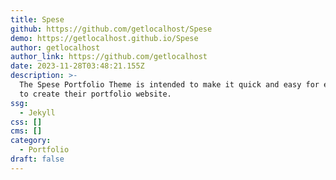 ```yaml
---
title: Spese
github: https://github.com/getlocalhost/Spese
demo: https://getlocalhost.github.io/Spese
author: getlocalhost
author_link: https://github.com/getlocalhost
date: 2023-11-28T03:48:21.155Z
description: >-
  The Spese Portfolio Theme is intended to make it quick and easy for everyone
  to create their portfolio website.
ssg:
  - Jekyll
css: []
cms: []
category:
  - Portfolio
draft: false
---
```

